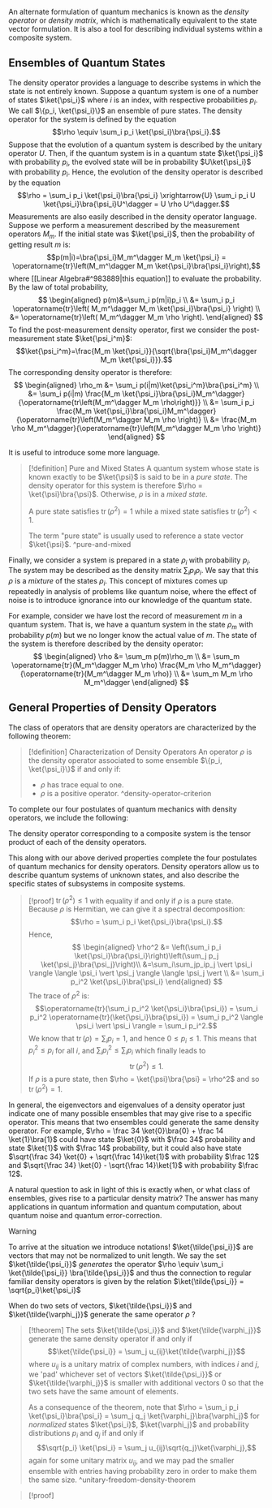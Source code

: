 An alternate formulation of quantum mechanics is known as the *density operator* or *density matrix*, which is mathematically equivalent to the state vector formulation. It is also a tool for describing individual systems within a composite system.

## Ensembles of Quantum States

The density operator provides a language to describe systems in which the state is not entirely known. Suppose a quantum system is one of a number of states $\ket{\psi_i}$ where $i$ is an index, with respective probabilities $p_i$. We call $\{p_i, \ket{\psi_i}\}$ an ensemble of pure states. The density operator for the system is defined by the equation $$\rho \equiv \sum_i p_i \ket{\psi_i}\bra{\psi_i}.$$
Suppose that the evolution of a quantum system is described by the unitary operator $U$. Then, if the quantum system is in a quantum state $\ket{\psi_i}$ with probability $p_i$, the evolved state will be in probability $U\ket{\psi_i}$ with probability $p_i$. Hence, the evolution of the density operator is described by the equation $$\rho = \sum_i p_i \ket{\psi_i}\bra{\psi_i} \xrightarrow{U} \sum_i p_i U \ket{\psi_i}\bra{\psi_i}U^\dagger = U \rho U^\dagger.$$
Measurements are also easily described in the density operator language. Suppose we perform a measurement described by the measurement operators $M_m$. If the initial state was $\ket{\psi_i}$, then the probability of getting result $m$ is: $$p(m|i)=\bra{\psi_i}M_m^\dagger M_m \ket{\psi_i} = \operatorname{tr}\left(M_m^\dagger M_m \ket{\psi_i}\bra{\psi_i}\right),$$ where [[Linear Algebra#^983889|this equation]] to evaluate the probability. By the law of total probability, 
$$
\begin{aligned}
p(m)&=\sum_i p(m|i)p_i \\
&= \sum_i p_i \operatorname{tr}\left( M_m^\dagger M_m \ket{\psi_i}\bra{\psi_i} \right) \\
&= \operatorname{tr}\left( M_m^\dagger M_m \rho \right).
\end{aligned}
$$
To find the post-measurement density operator, first we consider the post-measurement state $\ket{\psi_i^m}$:
$$\ket{\psi_i^m}=\frac{M_m \ket{\psi_i}}{\sqrt{\bra{\psi_i}M_m^\dagger M_m \ket{\psi_i}}}.$$ The corresponding density operator is therefore:
$$
\begin{aligned}
\rho_m &= \sum_i p(i|m)\ket{\psi_i^m}\bra{\psi_i^m} \\
&= \sum_i p(i|m) \frac{M_m \ket{\psi_i}\bra{\psi_i}M_m^\dagger}{\operatorname{tr\left(M_m^\dagger M_m \rho\right)}} \\
&= \sum_i p_i \frac{M_m \ket{\psi_i}\bra{\psi_i}M_m^\dagger}{\operatorname{tr}\left(M_m^\dagger M_m \rho \right)} \\
&= \frac{M_m \rho M_m^\dagger}{\operatorname{tr}\left(M_m^\dagger M_m \rho \right)}
\end{aligned}
$$

It is useful to introduce some more language.

>[!definition] Pure and Mixed States
>A quantum system whose state is known exactly to be $\ket{\psi}$ is said to be in a *pure state*. The density operator for this system is therefore $\rho = \ket{\psi}\bra{\psi}$. Otherwise, $\rho$ is in a *mixed state*. 
>
>A pure state satisfies $\operatorname{tr}(\rho^2)=1$ while a mixed state satisfies $\operatorname{tr}(\rho^2) < 1$. 
>
>The term "pure state" is usually used to reference a state vector $\ket{\psi}$.
>^pure-and-mixed

Finally, we consider a system is prepared in a state $\rho_i$ with probability $p_i$. The system may be described as the density matrix $\sum_i p_i \rho_i$.  We say that this $\rho$ is a *mixture* of the states $\rho_i$. This concept of mixtures comes up repeatedly in analysis of problems like quantum noise, where the effect of noise is to introduce ignorance into our knowledge of the quantum state.

For example, consider we have lost the record of measurement $m$ in a quantum system. That is, we have a quantum system in the state $\rho_m$ with probability $p(m)$ but we no longer know the actual value of $m$. The state of the system is therefore described by the density operator:
$$
\begin{aligned}
\rho &= \sum_m p(m)\rho_m \\
&= \sum_m \operatorname{tr}(M_m^\dagger M_m \rho) \frac{M_m \rho M_m^\dagger}{\operatorname{tr}(M_m^\dagger M_m \rho)} \\
&= \sum_m M_m \rho M_m^\dagger
\end{aligned}
$$

## General Properties of Density Operators


The class of operators that are density operators are characterized by the following theorem:

>[!definition] Characterization of Density Operators
>An operator $\rho$ is the density operator associated to some ensemble $\{p_i, \ket{\psi_i}\}$ if and only if:
>- $\rho$ has trace equal to one.
>- $\rho$ is a positive operator.
>^density-operator-criterion

To complete our four postulates of quantum mechanics with density operators, we include the following:

The density operator corresponding to a composite system is the tensor product of each of the density operators. 

This along with our above derived properties complete the four postulates of quantum mechanics for density operators. Density operators allow us to describe quantum systems of unknown states, and also describe the specific states of subsystems in composite systems.

>[!proof] $\operatorname{tr}(\rho^2) \leq 1$ with equality if and only if $\rho$ is a pure state.
>Because $\rho$ is Hermitian, we can give it a spectral decomposition: $$\rho = \sum_i p_i \ket{\psi_i}\bra{\psi_i}.$$
>Hence, 
>$$
>\begin{aligned}
>\rho^2 &= \left(\sum_i p_i \ket{\psi_i}\bra{\psi_i}\right)\left(\sum_j p_j \ket{\psi_j}\bra{\psi_j}\right)\\
>&=\sum_i\sum_jp_ip_j \vert \psi_i \rangle \langle \psi_i \vert \psi_j \rangle \langle \psi_j \vert \\
>&= \sum_i p_i^2 \ket{\psi_i}\bra{\psi_i}
>\end{aligned}
>$$
>The trace of $\rho^2$ is: $$\operatorname{tr}(\sum_i p_i^2 \ket{\psi_i}\bra{\psi_i}) = \sum_i p_i^2 \operatorname{tr}(\ket{\psi_i}\bra{\psi_i}) = \sum_i p_i^2 \langle \psi_i \vert \psi_i \rangle = \sum_i p_i^2.$$ We know that $\operatorname{tr}(\rho) = \sum_i p_i = 1$, and hence $0 \leq p_i \leq 1$. This means that $p_i^2 \leq p_i$ for all $i$, and $\sum_i p_i^2 \leq \sum_i p_i$ which finally leads to $$\operatorname{tr}(\rho^2) \leq 1.$$ If $\rho$ is a pure state, then $\rho = \ket{\psi}\bra{\psi} = \rho^2$ and so $\operatorname{tr}(\rho^2)=1$.

In general, the eigenvectors and eigenvalues of a density operator just indicate one of many possible ensembles that may give rise to a specific operator. This means that two ensembles could generate the same density operator. For example, $\rho = \frac 34 \ket{0}\bra{0} + \frac 14 \ket{1}\bra{1}$ could have state $\ket{0}$ with $\frac 34$ probability and state $\ket{1}$ with $\frac 14$ probability, but it could also have state $\sqrt{\frac 34} \ket{0} + \sqrt{\frac 14}\ket{1}$ with probability $\frac 12$ and $\sqrt{\frac 34} \ket{0} - \sqrt{\frac 14}\ket{1}$ with probability $\frac 12$.

A natural question to ask in light of this is exactly when, or what class of ensembles, gives rise to a particular density matrix? The answer has many applications in quantum information and quantum computation, about quantum noise and quantum error-correction. 

> [!warning]
> To arrive at the situation we introduce notations! $\ket{\tilde{\psi_i}}$ are vectors that may not be normalized to unit length. We say the set $\ket{\tilde{\psi_i}}$ *generates* the operator $\rho \equiv \sum_i \ket{\tilde{\psi_i}} \bra{\tilde{\psi_i}}$ and thus the connection to regular familiar density operators is given by the relation $\ket{\tilde{\psi_i}} = \sqrt{p_i}\ket{\psi_i}$

When do two sets of vectors, $\ket{\tilde{\psi_i}}$ and $\ket{\tilde{\varphi_j}}$ generate the same operator $\rho$ ?

>[!theorem]
>The sets $\ket{\tilde{\psi_i}}$ and $\ket{\tilde{\varphi_j}}$ generate the same density operator if and only if $$\ket{\tilde{\psi_i}} = \sum_j u_{ij}\ket{\tilde{\varphi_j}}$$ where $u_{ij}$ is a unitary matrix of complex numbers, with indices $i$ and $j$, we 'pad' whichever set of vectors  $\ket{\tilde{\psi_i}}$ or $\ket{\tilde{\varphi_j}}$ is smaller with additional vectors $0$ so that the two sets have the same amount of elements. 
>
>As a consequence of the theorem, note that $\rho = \sum_i p_i \ket{\psi_i}\bra{\psi_i} = \sum_j q_j \ket{\varphi_j}\bra{\varphi_j}$ for *normalized* states $\ket{\psi_i}$, $\ket{\varphi_j}$ and probability distributions $p_i$ and $q_j$ if and only if $$\sqrt{p_i} \ket{\psi_i} = \sum_j u_{ij}\sqrt{q_j}\ket{\varphi_j},$$
>again for some unitary matrix $u_{ij}$, and we may pad the smaller ensemble with entries having probability zero in order to make them the same size. 
>^unitary-freedom-density-theorem

>[!proof]



